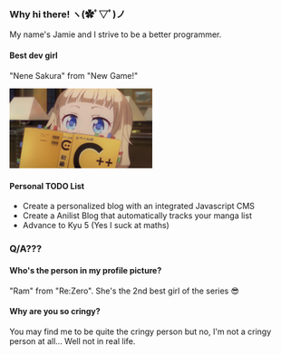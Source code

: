 ### Why hi there! ヽ(✿ﾟ▽ﾟ)ノ

My name's Jamie and I strive to be a better programmer.

#### Best dev girl
"Nene Sakura" from "New Game!" 

<img src="/Sakura_Nene_CPP.jpg"
     style="width: 50%;" />

#### Personal TODO List
- Create a personalized blog with an integrated Javascript CMS
- Create a Anilist Blog that automatically tracks your manga list
- Advance to Kyu 5 (Yes I suck at maths)

### Q/A???
#### Who's the person in my profile picture?
"Ram" from "Re:Zero". She's the 2nd best girl of the series 😎 

#### Why are you so cringy?
You may find me to be quite the cringy person but no, I'm not a cringy person at all... Well not in real life. 


<!--
**NectoJ/NectoJ** is a ✨ _special_ ✨ repository because its `README.md` (this file) appears on your GitHub profile.

Here are some ideas to get you started:

- 🔭 I’m currently working on ...
- 🌱 I’m currently learning ...
- 👯 I’m looking to collaborate on ...
- 🤔 I’m looking for help with ...
- 💬 Ask me about ...
- 📫 How to reach me: ...
- 😄 Pronouns: ...
- ⚡ Fun fact: ...
-->

